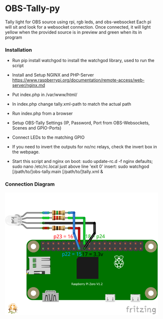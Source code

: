 # OBS-Tally-py
Tally light for OBS source using rpi, rgb leds, and obs-websocket
Each pi will sit and look for a websocket connection. Once connected, 
it will light yellow when the provided source is in preview and green when its in program

### Installation
* Run pip install watchgod to install the watchgod library, used to run the script

* Install and Setup NGINX and PHP-Server 
https://www.raspberrypi.org/documentation/remote-access/web-server/nginx.md

* Put index.php in /var/www/html/

* In index.php change tally.xml-path to match the actual path

* Run index.php from a browser

* Setup OBS-Tally Settings (IP, Password, Port from OBS-Websockets, Scenes and GPIO-Ports)

* Connect LEDs to the matching GPIO

* If you need to invert the outputs for no/nc relays, check the invert box in the webpage.

* Start this script and nginx on boot:
    sudo update-rc.d -f nginx defaults;
    sudo nano /etc/rc.local
	just above line 'exit 0' insert:
	sudo watchgod [/path/to/]obs-tally.main [/path/to/]tally.xml &


### Connection Diagram
![Connection Diagram](/docs/diagram.png)